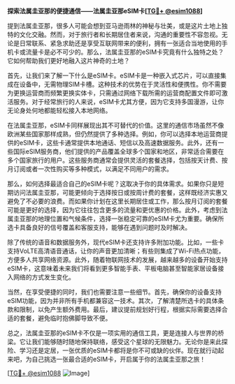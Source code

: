 **探索法属圭亚那的便捷通信——法属圭亚那eSIM卡[[TG💪+ @esim1088](https://t.me/s/esim1088)]**

提到法属圭亚那，很多人可能会想到亚马逊雨林的神秘与壮美，或是这片土地上独特的文化交融。然而，对于旅行者和长期居住者来说，沟通的重要性不容忽视。无论是日常联系、紧急求助还是享受互联网带来的便利，拥有一张适合当地使用的手机卡或流量卡是必不可少的。那么，法属圭亚那的eSIM卡究竟有什么独特之处？它如何帮助我们更好地融入这片神奇的土地？

首先，让我们来了解一下什么是eSIM卡。eSIM卡是一种嵌入式芯片，可以直接集成在设备中，无需物理SIM卡槽。这种技术的优势在于灵活性和便携性。你不需要为更换运营商而频繁更换实体卡，只需通过网络下载所需的运营商配置文件即可激活服务。对于经常旅行的人来说，eSIM卡尤其方便，因为它支持多国漫游，让你无论身处何地都能轻松接入本地网络。

在法属圭亚那，eSIM卡同样展现出其不可替代的价值。这里的通信市场虽然不像欧洲某些国家那样成熟，但仍然提供了多种选择。例如，你可以选择本地运营商提供的eSIM卡，这些卡通常提供本地通话、短信以及高速数据服务。此外，还有一些国际eSIM服务商，他们提供的产品覆盖全球多个国家和地区，非常适合需要在多个国家旅行的用户。这些服务商通常会提供灵活的套餐选择，包括按天计费、按月订阅或者一次性购买等多种模式，以满足不同用户的需求。

那么，如何选择最适合自己的eSIM卡呢？这取决于你的具体需求。如果你只是短期访问法属圭亚那，可能更倾向于选择按日或按周计费的套餐，这样既经济实惠又避免了不必要的浪费。而如果你计划在这里长期居住或工作，那么按月订阅的套餐可能是更好的选择，因为它往往包含更多的流量和更优惠的价格。此外，考虑到法属圭亚那的地理位置和气候条件，选择一张稳定可靠的eSIM卡尤为重要。确保所选卡具备良好的信号覆盖和客服支持，能够在遇到问题时及时解决。

除了传统的语音和数据服务外，现代eSIM卡还支持许多附加功能。比如，一些卡支持VoLTE高清语音通话，让你的声音更加清晰；有些则集成了Wi-Fi热点功能，方便多人共享网络资源。此外，随着物联网技术的发展，越来越多的设备开始支持eSIM卡，这意味着未来我们将看到更多智能手表、平板电脑甚至智能家居设备接入网络的方式发生变化。

当然，在享受便捷的同时，我们也需要注意一些细节。首先，确保你的设备支持eSIM功能，因为并非所有手机都兼容这一技术。其次，了解清楚所选卡的具体条款和限制，以免产生额外费用。最后，建议提前规划好行程，根据实际需要选择合适的套餐，避免临时抱佛脚导致不便。

总之，法属圭亚那的eSIM卡不仅是一项实用的通信工具，更是连接人与世界的桥梁。它让我们能够随时随地保持联络，感受这个星球的无限魅力。无论你是来此探险、学习还是定居，一张优质的eSIM卡都将是你不可或缺的伙伴。现在就行动起来吧，为自己挑选一张最合适的eSIM卡，开启属于你的法属圭亚那之旅！

[[TG💪+ @esim1088](https://t.me/s/esim1088) ![Image](https://i.postimg.cc/4NQfJmqS/Snipaste-2025-05-13-00-14-12.png)]